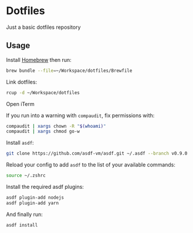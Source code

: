 # Dotfiles

Just a basic dotfiles repository

## Usage

Install [Homebrew](https://brew.sh) then run:

```sh
brew bundle --file=~/Workspace/dotfiles/Brewfile
```

Link dotfiles:

```sh
rcup -d ~/Workspace/dotfiles
```

Open iTerm

If you run into a warning with `compaudit`, fix permissions with:

```sh
compaudit | xargs chown -R "$(whoami)"
compaudit | xargs chmod go-w
```

Install `asdf`:

```sh
git clone https://github.com/asdf-vm/asdf.git ~/.asdf --branch v0.9.0
```

Reload your config to add `asdf` to the list of your available commands:

```sh
source ~/.zshrc
```

Install the required asdf plugins:

```sh
asdf plugin-add nodejs
asdf plugin-add yarn
```

And finally run:

```sh
asdf install
```
